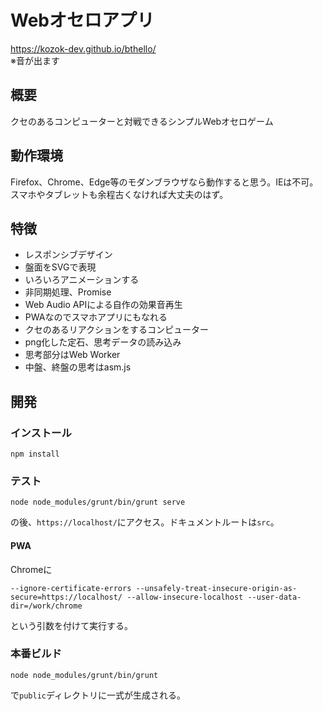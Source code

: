 # Webオセロアプリ

https://kozok-dev.github.io/bthello/<br>
※音が出ます

## 概要

クセのあるコンピューターと対戦できるシンプルWebオセロゲーム

## 動作環境

Firefox、Chrome、Edge等のモダンブラウザなら動作すると思う。IEは不可。<br>
スマホやタブレットも余程古くなければ大丈夫のはず。

## 特徴

- レスポンシブデザイン
- 盤面をSVGで表現
- いろいろアニメーションする
- 非同期処理、Promise
- Web Audio APIによる自作の効果音再生
- PWAなのでスマホアプリにもなれる
- クセのあるリアクションをするコンピューター
- png化した定石、思考データの読み込み
- 思考部分はWeb Worker
- 中盤、終盤の思考はasm.js

## 開発

### インストール

```
npm install
```

### テスト

```
node node_modules/grunt/bin/grunt serve
```

の後、`https://localhost/`にアクセス。ドキュメントルートは`src`。

#### PWA

Chromeに

```
--ignore-certificate-errors --unsafely-treat-insecure-origin-as-secure=https://localhost/ --allow-insecure-localhost --user-data-dir=/work/chrome
```

という引数を付けて実行する。

### 本番ビルド

```
node node_modules/grunt/bin/grunt
```

で`public`ディレクトリに一式が生成される。
